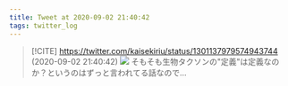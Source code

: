 ```yaml
---
title: Tweet at 2020-09-02 21:40:42
tags: twitter_log
---
```


> [!CITE] https://twitter.com/kaisekiriu/status/1301137979574943744 (2020-09-02 21:40:42)
> ![](https://twitter.com/kaisekiriu/status/1301137979574943744)
> そもそも生物タクソンの"定義"は定義なのか？というのはずっと言われてる話なので…
